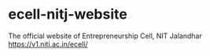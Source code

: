 # ecell-nitj-website
 The official website of Entrepreneurship Cell, NIT Jalandhar
https://v1.nitj.ac.in/ecell/

